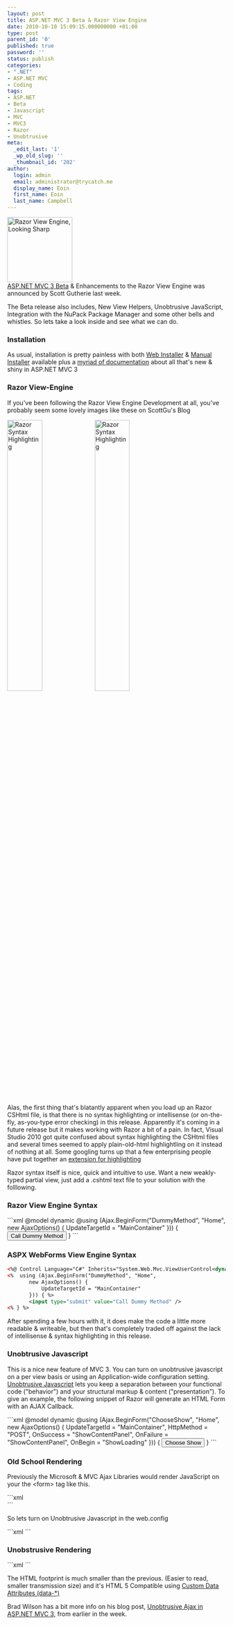 ```yaml
---
layout: post
title: ASP.NET MVC 3 Beta & Razor View Engine
date: 2010-10-10 15:09:15.000000000 +01:00
type: post
parent_id: '0'
published: true
password: ''
status: publish
categories:
- ".NET"
- ASP.NET MVC
- Coding
tags:
- ASP.NET
- Beta
- Javascript
- MVC
- MVC3
- Razor
- Unobtrusive
meta:
  _edit_last: '1'
  _wp_old_slug: ''
  _thumbnail_id: '202'
author:
  login: admin
  email: administrator@trycatch.me
  display_name: Eoin
  first_name: Eoin
  last_name: Campbell
---
```

<p><a href="http://trycatch.me/asp-net-mvc-3-beta-razor-view-engine/razor/" rel="attachment wp-att-202"><img src="{{ site.baseurl }}/assets/razor-150x150.jpg" alt="Razor View Engine, Looking Sharp" title="Razor View Engine, Looking Sharp" width="150" height="150" class="size-thumbnail wp-image-202" /></a><br />
<a href="http://weblogs.asp.net/scottgu/archive/2010/10/06/announcing-nupack-asp-net-mvc-3-beta-and-webmatrix-beta-2.aspx">ASP.NET MVC 3 Beta</a> &amp; Enhancements to the Razor View Engine was announced by Scott Gutherie last week. </p>
<p>The Beta release also includes, New View Helpers, Unobtrusive JavaScript, Integration with the NuPack Package Manager and some other bells and whistles. So lets take a look inside and see what we can do.</p>
<p><!--more--></p>
<h3>Installation</h3>
<p>As usual, installation is pretty painless with both <a href="http://www.microsoft.com/web/gallery/install.aspx?appid=MVC3">Web Installer</a> &amp; <a href="http://go.microsoft.com/fwlink/?LinkID=191795">Manual Installer</a> available plus a <a href="http://www.asp.net/learn/whitepapers/mvc3-release-notes">myriad of documentation</a> about all that's new &amp; shiny in ASP.NET MVC 3</p>
<h3>Razor View-Engine</h3>
<p>If you've been following the Razor View Engine Development at all, you've probably seem some lovely images like these on ScottGu's Blog</p>
<p><a href="http://weblogs.asp.net/blogs/scottgu/image_thumb_39360205.png" title="Razor Syntax Highlighting, Example 1"><img src="{{ site.baseurl }}/assets/image_thumb_39360205.png" alt="Razor Syntax Highlighting" style="width: 40%;" /></a><a href="http://weblogs.asp.net/blogs/scottgu/image_thumb_3C0B1B1E.png" title="Razor Syntax Highlighting, Example 2"><img src="{{ site.baseurl }}/assets/image_thumb_3C0B1B1E.png" alt="Razor Syntax Highlighting" style="width: 40%;" /></a></p>
<p>Alas, the first thing that's blatantly apparent when you load up an Razor CSHtml file, is that there is no syntax highlighting or intellisense (or on-the-fly, as-you-type error checking) in this release. Apparently it's coming in a future release but it makes working with Razor a bit of a pain. In fact, Visual Studio 2010 got quite confused about syntax highlighting the CSHtml files and several times seemed to  apply plain-old-html highlightling on it instead of nothing at all. Some googling turns up that a few enterprising people have put together an <a href="http://visualstudiogallery.msdn.microsoft.com/en-us/8dc77b9c-7c83-4392-9c46-fd15f3927a2e">extension for highlighting</a></p>
<p>Razor syntax itself is nice, quick and intuitive to use. Want a new weakly-typed partial view, just add a .cshtml text file to your solution with the folllowing.</p>
<h3>Razor View Engine Syntax</h3>
```xml
@model dynamic
@using (Ajax.BeginForm("DummyMethod", "Home", 
    new AjaxOptions() { 
        UpdateTargetId = "MainContainer" 
    })) { 
    <input type="submit" value="Call Dummy Method" />
}
```

<h3>ASPX WebForms View Engine Syntax</h3>

```xml
<%@ Control Language="C#" Inherits="System.Web.Mvc.ViewUserControl<dynamic>" %@>
<%  using (Ajax.BeginForm("DummyMethod", "Home", 
       new AjaxOptions() { 
           UpdateTargetId = "MainContainer" 
       })) { %>
       <input type="submit" value="Call Dummy Method" />          
<% } %>
```
<p>After spending a few hours with it, it does make the code a little more readable & writeable, but then that's completely traded off against the lack of intellisense & syntax highlighting in this release.</p>
<h3>Unobtrusive Javascript</h3>
<p>This is a nice new feature of MVC 3. You can turn on unobtrusive javascript  on a per view basis or using an Application-wide configuration setting. <a href="http://en.wikipedia.org/wiki/Unobtrusive_JavaScript" title="Unobtrusive Javascript on Wikipedia">Unobtrusive Javascript</a> lets you keep a separation between your functional code ("behavior") and your structural markup & content ("presentation"). To give an example, the following snippet of Razor will generate an HTML Form with an AJAX Callback.</p>
```xml
@model dynamic
@using (Ajax.BeginForm("ChooseShow", "Home", 
	new AjaxOptions()
	{
		UpdateTargetId = "MainContainer",
		HttpMethod = "POST",
		OnSuccess = "ShowContentPanel",
		OnFailure = "ShowContentPanel",
		OnBegin = "ShowLoading"
	}))
{
	<input type="submit" value="Choose Show" />
}
```
<h3>Old School Rendering</h3>
<p>Previously the Microsoft & MVC Ajax Libraries would render JavaScript on your the &lt;form&gt; tag like this.</p>
```xml
<form
    action="/Home/ChooseShow" 
    method="post" onclick="Sys.Mvc.AsyncForm.handleClick(this, new Sys.UI.DomEvent(event));" 
    onsubmit="Sys.Mvc.AsyncForm.handleSubmit(this, new Sys.UI.DomEvent(event), { 
        insertionMode: Sys.Mvc.InsertionMode.replace, 
        httpMethod: &#39;POST&#39;, 
        updateTargetId: &#39;MainContainer&#39;, 
        onBegin: Function.createDelegate(this, ShowLoading), 
        onFailure: Function.createDelegate(this, ShowContentPanel), 
        onSuccess: Function.createDelegate(this, ShowContentPanel) 
    });">
```
<p>So lets turn on Unobtrusive Javascript in the web.config</p>
```xml
<configuration>
  <appSettings>
   <add key="UnobtrusiveJavaScriptEnabled" value="true"/>
  </appSettings>
</configuration>
```
<h3>Unobstrusive Rendering</h3>
```xml
<form action="/Home/ChooseShow" 
    data-ajax="true"
    data-ajax-begin="ShowLoading"
    data-ajax-failure="ShowContentPanel"
    data-ajax-method="POST"
    data-ajax-mode="replace"
    data-ajax-success="ShowContentPanel"
    data-ajax-update="#MainContainer"
    id="form0"
    method="post">
```
<p>The HTML footprint is much smaller than the previous. (Easier to read, smaller transmission size) and it's HTML 5 Compatible using <a href="http://dev.w3.org/html5/spec/Overview.html#embedding-custom-non-visible-data-with-the-data-attributes">Custom Data Attributes (data-*)</a></p>
<p>Brad Wilson has a bit more info on his blog post, <a href="http://bradwilson.typepad.com/blog/2010/10/mvc3-unobtrusive-ajax.html">Unobtrusive Ajax in ASP.NET MVC 3</a>, from earlier in the week.</p>
